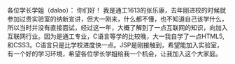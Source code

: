 ﻿﻿各位学长学姐（dalao）：       你们好！       我是通工1613的张乐康，去年刚进校的时候就参加过贵实验室的纳新宣讲，但大一刚来，什么都不懂，也不知道自己该学什么，所以当时并没有直接面试，经过这一年，大概了解到了一点互联网的知识，向加入互联网行业。因为是通工专业，C语言等学的比较晚，大一我自学了一点HTML5,和CSS3。C语言只是比学校进度快一点。JSP是刚接触到，希望能加入实验室，有一个好的学习环境，希望各位学长学姐给我一个机会，让我加入这个大家庭。      